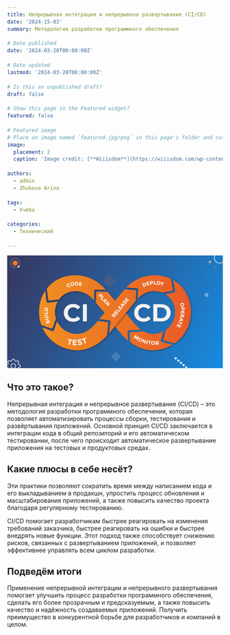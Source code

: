 ```yaml
---
title: Непрерывная интеграция и непрерывное развертывание (CI/CD)
date: '2024-15-03'
summary: Методология разработки программного обеспечения

# Date published
date: '2024-03-20T00:00:00Z'

# Date updated
lastmod: '2024-03-20T00:00:00Z'

# Is this an unpublished draft?
draft: false

# Show this page in the Featured widget?
featured: false

# Featured image
# Place an image named `featured.jpg/png` in this page's folder and customize its options here.
image:
  placement: 2
  caption: 'Image credit: [**Wiiisdom**](https://wiiisdom.com/wp-content/uploads/2022/03/rise-ci-cd-analytics-feature-img-768x401.png)'

authors:
  - admin
  - Zhukova Arina
  
tags:
  - Учёба
  
categories:
  - Технический

---
```

    
![rise-ci-cd-analytics-feature-img-768x401.png](rise-ci-cd-analytics-feature-img-768x401.png)
    
## Что это такое?

Непрерывная интеграция и непрерывное развертывание (CI/CD) – это методология разработки программного обеспечения, которая позволяет автоматизировать процессы сборки, тестирования и развёртывания приложений. Основной принцип CI/CD заключается в интеграции кода в общий репозиторий и его автоматическом тестировании, после чего происходит автоматическое развертывание приложения на тестовых и продуктовых средах.

## Какие плюсы в себе несёт?

Эти практики позволяют сократить время между написанием кода и его выкладыванием в продакшн, упростить процесс обновления и масштабирования приложений, а также повысить качество проекта благодаря регулярному тестированию.

CI/CD помогает разработчикам быстрее реагировать на изменения требований заказчика, быстрее реагировать на ошибки и быстрее внедрять новые функции. Этот подход также способствует снижению рисков, связанных с развертыванием приложений, и позволяет эффективнее управлять всем циклом разработки.

## Подведём итоги

Применение непрерывной интеграции и непрерывного развертывания помогает улучшить процесс разработки программного обеспечения, сделать его более прозрачным и предсказуемым, а также повысить качество и надёжность создаваемых приложений. Получить преимущество в конкурентной борьбе для разработчиков и компаний в целом.
